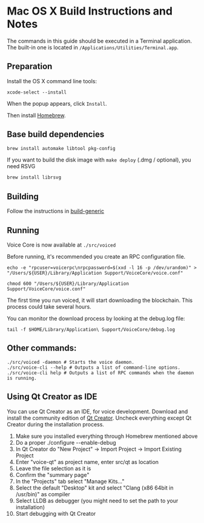 Mac OS X Build Instructions and Notes
====================================
The commands in this guide should be executed in a Terminal application.
The built-in one is located in `/Applications/Utilities/Terminal.app`.

Preparation
-----------
Install the OS X command line tools:

`xcode-select --install`

When the popup appears, click `Install`.

Then install [Homebrew](https://brew.sh).

Base build dependencies
-----------------------

```bash
brew install automake libtool pkg-config
```

If you want to build the disk image with `make deploy` (.dmg / optional), you need RSVG
```bash
brew install librsvg
```

Building
--------

Follow the instructions in [build-generic](build-generic.md)

Running
-------

Voice Core is now available at `./src/voiced`

Before running, it's recommended you create an RPC configuration file.

    echo -e "rpcuser=voicerpc\nrpcpassword=$(xxd -l 16 -p /dev/urandom)" > "/Users/${USER}/Library/Application Support/VoiceCore/voice.conf"

    chmod 600 "/Users/${USER}/Library/Application Support/VoiceCore/voice.conf"

The first time you run voiced, it will start downloading the blockchain. This process could take several hours.

You can monitor the download process by looking at the debug.log file:

    tail -f $HOME/Library/Application\ Support/VoiceCore/debug.log

Other commands:
-------

    ./src/voiced -daemon # Starts the voice daemon.
    ./src/voice-cli --help # Outputs a list of command-line options.
    ./src/voice-cli help # Outputs a list of RPC commands when the daemon is running.

Using Qt Creator as IDE
------------------------
You can use Qt Creator as an IDE, for voice development.
Download and install the community edition of [Qt Creator](https://www.qt.io/download/).
Uncheck everything except Qt Creator during the installation process.

1. Make sure you installed everything through Homebrew mentioned above
2. Do a proper ./configure --enable-debug
3. In Qt Creator do "New Project" -> Import Project -> Import Existing Project
4. Enter "voice-qt" as project name, enter src/qt as location
5. Leave the file selection as it is
6. Confirm the "summary page"
7. In the "Projects" tab select "Manage Kits..."
8. Select the default "Desktop" kit and select "Clang (x86 64bit in /usr/bin)" as compiler
9. Select LLDB as debugger (you might need to set the path to your installation)
10. Start debugging with Qt Creator

